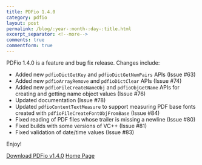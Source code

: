 ```yaml
---
title: PDFio 1.4.0
category: pdfio
layout: post
permalink: /blog/:year-:month-:day-:title.html
excerpt_separator: <!--more-->
comments: true
commentform: true
---
```


PDFio 1.4.0 is a feature and bug fix release. Changes include:

- Added new `pdfioDictGetKey` and `pdfioDictGetNumPairs` APIs (Issue #63)
- Added new `pdfioArrayRemove` and `pdfioDictClear` APIs (Issue #74)
- Added new `pdfioFileCreateNameObj` and `pdfioObjGetName` APIs for creating and getting name object values (Issue #76)
- Updated documentation (Issue #78)
- Updated `pdfioContentTextMeasure` to support measuring PDF base fonts created with `pdfioFileCreateFontObjFromBase` (Issue #84)
- Fixed reading of PDF files whose trailer is missing a newline (Issue #80)
- Fixed builds with some versions of VC++ (Issue #81)
- Fixed validation of date/time values (Issue #83)

Enjoy!

<a class="btn btn-primary" href="https://github.com/michaelrsweet/pdfio/releases/tag/v1.4.0">Download PDFio v1.4.0</a>
<a class="btn btn-primary" href="/pdfio/index.html">Home Page</a>
